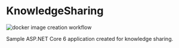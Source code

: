 ﻿# KnowledgeSharing

![docker image creation workflow](https://github.com/lrydzkowski-columbus/KnowledgeSharing/actions/workflows/docker-image-creation.yml/badge.svg)

Sample ASP.NET Core 6 application created for knowledge sharing.